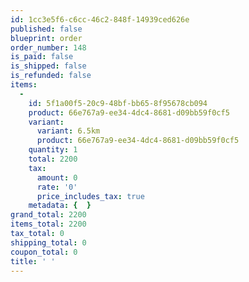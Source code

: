 ```yaml
---
id: 1cc3e5f6-c6cc-46c2-848f-14939ced626e
published: false
blueprint: order
order_number: 148
is_paid: false
is_shipped: false
is_refunded: false
items:
  -
    id: 5f1a00f5-20c9-48bf-bb65-8f95678cb094
    product: 66e767a9-ee34-4dc4-8681-d09bb59f0cf5
    variant:
      variant: 6.5km
      product: 66e767a9-ee34-4dc4-8681-d09bb59f0cf5
    quantity: 1
    total: 2200
    tax:
      amount: 0
      rate: '0'
      price_includes_tax: true
    metadata: {  }
grand_total: 2200
items_total: 2200
tax_total: 0
shipping_total: 0
coupon_total: 0
title: ' '
---
```

